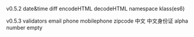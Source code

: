 v0.5.2
date&time diff
encodeHTML
decodeHTML
namespace
klass(es6)

v0.5.3
validators
	email
	phone
	mobilephone
	zipcode
	中文
	中文身份证
	alpha
	number
	empty